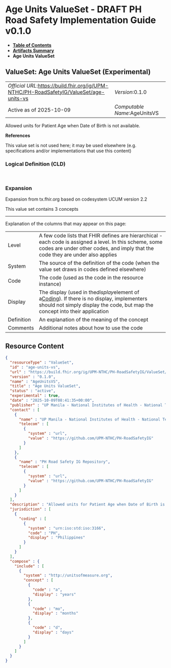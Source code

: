 # Age Units ValueSet - DRAFT PH Road Safety Implementation Guide v0.1.0

* [**Table of Contents**](toc.md)
* [**Artifacts Summary**](artifacts.md)
* **Age Units ValueSet**

## ValueSet: Age Units ValueSet (Experimental) 

| | |
| :--- | :--- |
| *Official URL*:https://build.fhir.org/ig/UPM-NTHC/PH-RoadSafetyIG/ValueSet/age-units-vs | *Version*:0.1.0 |
| Active as of 2025-10-09 | *Computable Name*:AgeUnitsVS |

 
Allowed units for Patient Age when Date of Birth is not available. 

 **References** 

This value set is not used here; it may be used elsewhere (e.g. specifications and/or implementations that use this content)

### Logical Definition (CLD)

 

### Expansion

Expansion from tx.fhir.org based on codesystem UCUM version 2.2

This value set contains 3 concepts

-------

 Explanation of the columns that may appear on this page: 

| | |
| :--- | :--- |
| Level | A few code lists that FHIR defines are hierarchical - each code is assigned a level. In this scheme, some codes are under other codes, and imply that the code they are under also applies |
| System | The source of the definition of the code (when the value set draws in codes defined elsewhere) |
| Code | The code (used as the code in the resource instance) |
| Display | The display (used in the*display*element of a[Coding](http://hl7.org/fhir/R4/datatypes.html#Coding)). If there is no display, implementers should not simply display the code, but map the concept into their application |
| Definition | An explanation of the meaning of the concept |
| Comments | Additional notes about how to use the code |



## Resource Content

```json
{
  "resourceType" : "ValueSet",
  "id" : "age-units-vs",
  "url" : "https://build.fhir.org/ig/UPM-NTHC/PH-RoadSafetyIG/ValueSet/age-units-vs",
  "version" : "0.1.0",
  "name" : "AgeUnitsVS",
  "title" : "Age Units ValueSet",
  "status" : "active",
  "experimental" : true,
  "date" : "2025-10-09T08:41:35+00:00",
  "publisher" : "UP Manila - National Institutes of Health - National Telehealth Center",
  "contact" : [
    {
      "name" : "UP Manila - National Institutes of Health - National Telehealth Center",
      "telecom" : [
        {
          "system" : "url",
          "value" : "https://github.com/UPM-NTHC/PH-RoadSafetyIG"
        }
      ]
    },
    {
      "name" : "PH Road Safety IG Repository",
      "telecom" : [
        {
          "system" : "url",
          "value" : "https://github.com/UPM-NTHC/PH-RoadSafetyIG"
        }
      ]
    }
  ],
  "description" : "Allowed units for Patient Age when Date of Birth is not available.",
  "jurisdiction" : [
    {
      "coding" : [
        {
          "system" : "urn:iso:std:iso:3166",
          "code" : "PH",
          "display" : "Philippines"
        }
      ]
    }
  ],
  "compose" : {
    "include" : [
      {
        "system" : "http://unitsofmeasure.org",
        "concept" : [
          {
            "code" : "a",
            "display" : "years"
          },
          {
            "code" : "mo",
            "display" : "months"
          },
          {
            "code" : "d",
            "display" : "days"
          }
        ]
      }
    ]
  }
}

```
